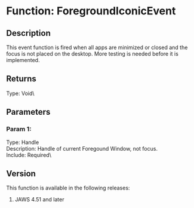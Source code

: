 # Function: ForegroundIconicEvent

## Description

This event function is fired when all apps are minimized or closed and
the focus is not placed on the desktop. More testing is needed before it
is implemented.

## Returns

Type: Void\

## Parameters

### Param 1:

Type: Handle\
Description: Handle of current Foregound Window, not focus.\
Include: Required\

## Version

This function is available in the following releases:

1.  JAWS 4.51 and later
